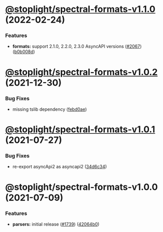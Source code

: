 # [@stoplight/spectral-formats-v1.1.0](https://github.com/stoplightio/spectral/compare/@stoplight/spectral-formats-v1.0.2...@stoplight/spectral-formats-v1.1.0) (2022-02-24)


### Features

* **formats:** support 2.1.0, 2.2.0, 2.3.0 AsyncAPI versions ([#2067](https://github.com/stoplightio/spectral/issues/2067)) ([b0b008d](https://github.com/stoplightio/spectral/commit/b0b008d65794df177dbfe7d9589c90d541c2794d))

# [@stoplight/spectral-formats-v1.0.2](https://github.com/stoplightio/spectral/compare/@stoplight/spectral-formats-v1.0.1...@stoplight/spectral-formats-v1.0.2) (2021-12-30)

### Bug Fixes

- missing tslib dependency ([febd0ae](https://github.com/stoplightio/spectral/commit/febd0aee044b481950a7773c21f6e4f686f1768f))

# [@stoplight/spectral-formats-v1.0.1](https://github.com/stoplightio/spectral/compare/@stoplight/spectral-formats-v1.0.0...@stoplight/spectral-formats-v1.0.1) (2021-07-27)

### Bug Fixes

- re-export asyncApi2 as asyncapi2 ([34d6c34](https://github.com/stoplightio/spectral/commit/34d6c342f09386a832cb781dfa2ef3dec85a808a))

# @stoplight/spectral-formats-v1.0.0 (2021-07-09)

### Features

- **parsers:** initial release ([#1739](https://github.com/stoplightio/spectral/issues/1739)) ([42064b0](https://github.com/stoplightio/spectral/commit/42064b04887616e863f2da27cd19b4cdcc35c0a3))
